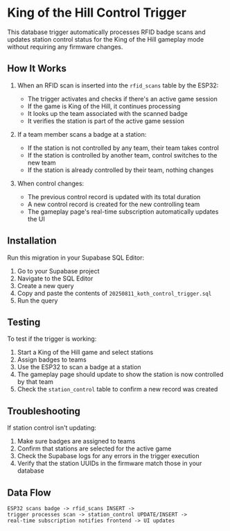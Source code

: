 # King of the Hill Control Trigger

This database trigger automatically processes RFID badge scans and updates station control status for the King of the Hill gameplay mode without requiring any firmware changes.

## How It Works

1. When an RFID scan is inserted into the `rfid_scans` table by the ESP32:
   - The trigger activates and checks if there's an active game session
   - If the game is King of the Hill, it continues processing
   - It looks up the team associated with the scanned badge
   - It verifies the station is part of the active game session

2. If a team member scans a badge at a station:
   - If the station is not controlled by any team, their team takes control
   - If the station is controlled by another team, control switches to the new team
   - If the station is already controlled by their team, nothing changes

3. When control changes:
   - The previous control record is updated with its total duration
   - A new control record is created for the new controlling team
   - The gameplay page's real-time subscription automatically updates the UI

## Installation

Run this migration in your Supabase SQL Editor:

1. Go to your Supabase project
2. Navigate to the SQL Editor
3. Create a new query
4. Copy and paste the contents of `20250811_koth_control_trigger.sql`
5. Run the query

## Testing

To test if the trigger is working:

1. Start a King of the Hill game and select stations
2. Assign badges to teams
3. Use the ESP32 to scan a badge at a station
4. The gameplay page should update to show the station is now controlled by that team
5. Check the `station_control` table to confirm a new record was created

## Troubleshooting

If station control isn't updating:

1. Make sure badges are assigned to teams
2. Confirm that stations are selected for the active game
3. Check the Supabase logs for any errors in the trigger execution
4. Verify that the station UUIDs in the firmware match those in your database

## Data Flow

```
ESP32 scans badge -> rfid_scans INSERT -> 
trigger processes scan -> station_control UPDATE/INSERT -> 
real-time subscription notifies frontend -> UI updates
```
